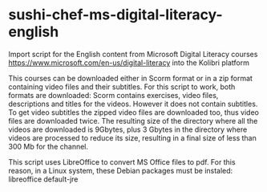 # sushi-chef-ms-digital-literacy-english
Import script for the English content from Microsoft Digital Literacy courses https://www.microsoft.com/en-us/digital-literacy into the Kolibri platform

This courses can be downloaded either in Scorm format or in a zip format containing video files and their subtitles. For this script to work, both formats are downloaded: Scorm contains exercises, video files, descriptions and titles for the videos. However it does not contain subtitles. To get video subtitles the zipped video files are downloaded too, thus video files are downloaded twice.
The resulting size of the directory where all the videos are downloaded is 9Gbytes, plus 3 Gbytes in the directory where videos are processed to reduce its size, resulting in a final size of less than 300 Mb for the channel.

This script uses LibreOffice to convert MS Office files to pdf. For this reason, in a Linux system, these Debian packages must be instaled:
libreoffice
default-jre
